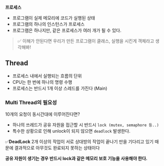 **프로세스** 

- 프로그램이 실제 메모리에 코드가 실행된 상태
- 프로그램의 하나의 인스턴스가 프로세스
- 프로그램은 하나지만, 같은 프로세스가 여러 개가 될 수 있다.

> ✅ 이해가 안된다면 우리가 만든 프로그램이 클래스, 실행을 시킨게 객체라고 생각해봐! 


## Thread

- 프로세스 내에서 실행되는 흐름의 단위
- CPU는 한 번에 하나의 명령 수행
- 프로세스는 반드시 1개 이상 스레드를 가진다 (Main)

### Multi Thread의 필요성

10개의 요청이 동시간대에 이루어진다면?

- 하나의 쓰레드가 공유 자원을 접근할 시 반드시 `lock (mutex, semaphore 등..)`
- 특수한 상황으로 인해 unlock이 되지 않으면 `deadlock` 발생한다.

✅**DeadLock**
2개 이상의 작업이 서로 상대방의 작업이 끝나기 만을 기다리고 있기 때문에 결과적으로 아무것도 완료되지 못하는 상태이다


**공유 자원이 생기는 경우 반드시 lock과 같은 메모리 보호 기능을 사용해야 한다.**